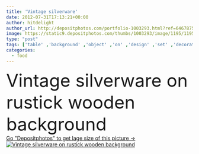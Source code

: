 ```yaml
---
title: 'Vintage silverware'
date: 2012-07-31T17:13:21+00:00
author: hitdelight
author_url: http://depositphotos.com/portfolio-1003293.html?ref=64678756
image: https://static9.depositphotos.com/thumbs/1003293/image/1195/11956212/api_thumb_450.jpg?forcejpeg=true
type: "post"
tags: ['table' ,'background' ,'object' ,'on' ,'design' ,'set' ,'decoration' ,'equipment' ,'metal' ,'silver' ,'clothing' ,'up' ,'brown' ,'knife' ,'food' ,'kitchen' ,'wooden' ,'spoon' ,'plate' ,'cutlery' ,'meal' ,'breakfast' ,'dish' ,'Menu' ,'restaurant' ,'eating' ,'antique' ,'grunge' ,'old' ,'retro' ,'rustic' ,'vintage' ,'dinner' ,'lunch' ,'cloth' ,'easter' ,'backdrop' ,'service' ,'napkin' ,'utensil' ,'fingers' ,'tool' ,'copyspace' ,'wood' ,'tools' ,'textured' ,'foods' ,'Dishware' ,'clothes' ,'utensils' ]
categories: 
  - food
---
```

<div aling="center">
            <font size="60"> Vintage silverware on rustick wooden background</font>   
</div>
<div>
    <a href='https://depositphotos.com/11956212/stock-photo-vintage-silverware.html?ref=64678756' target=_blank > Go "Depositphotos" to get lage size of this picture ->
        <img href='https://depositphotos.com/11956212/stock-photo-vintage-silverware.html?ref=64678756' src='https://static9.depositphotos.com/1003293/1195/i/950/depositphotos_11956212-stock-photo-vintage-silverware.jpg?forcejpeg=true' alt='Vintage silverware on rustick wooden background' >
    </a>
</div>
